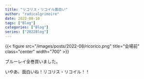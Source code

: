```yaml
---
title: "リコリス・リコイル面白い"
author: "radicalgrimoire"
date: 2022-08-10
tags: ["Blog"]
categories: ["Blog"]
series: ["2022Blog"]
---
```



{{< figure src="/images/posts/2022-08/ricorico.png" title="会場前" class="center" width="700" >}}

ブルーレイ全巻買いました。

いやあ、面白いね！リコリス・リコイル！！
